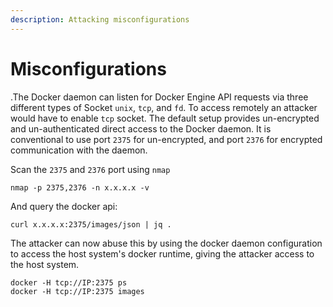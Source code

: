 ```yaml
---
description: Attacking misconfigurations
---
```


# Misconfigurations

.The Docker daemon can listen for Docker Engine API requests via three different types of Socket `unix`, `tcp`, and `fd`. To access remotely an attacker would have to enable `tcp` socket. The default setup provides un-encrypted and un-authenticated direct access to the Docker daemon. It is conventional to use port `2375` for un-encrypted, and port `2376` for encrypted communication with the daemon.

Scan the `2375` and `2376` port using `nmap`

```text
nmap -p 2375,2376 -n x.x.x.x -v
```

And query the docker api: 

```text
curl x.x.x.x:2375/images/json | jq .
```

The attacker can now abuse this by using the docker daemon configuration to access the host system's docker runtime, giving the attacker access to the host system.

```text
docker -H tcp://IP:2375 ps
docker -H tcp://IP:2375 images
```



